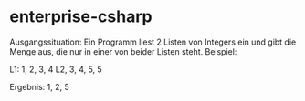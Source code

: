# enterprise-csharp

Ausgangssituation:
Ein Programm liest 2 Listen von Integers ein und gibt die Menge aus, die nur in einer von beider Listen steht.
Beispiel:

L1: 1, 2, 3, 4
L2, 3, 4, 5, 5

Ergebnis: 1, 2, 5
